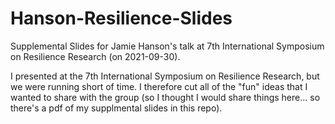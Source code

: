 # Hanson-Resilience-Slides
Supplemental Slides for Jamie Hanson's talk at 7th International Symposium on Resilience Research (on 2021-09-30).

I presented at the 7th International Symposium on Resilience Research, but we were running short of time. I therefore cut all of the "fun" ideas that I wanted to share with the group (so I thought I would share things here... so there's a pdf of my supplmental slides in this repo). 
